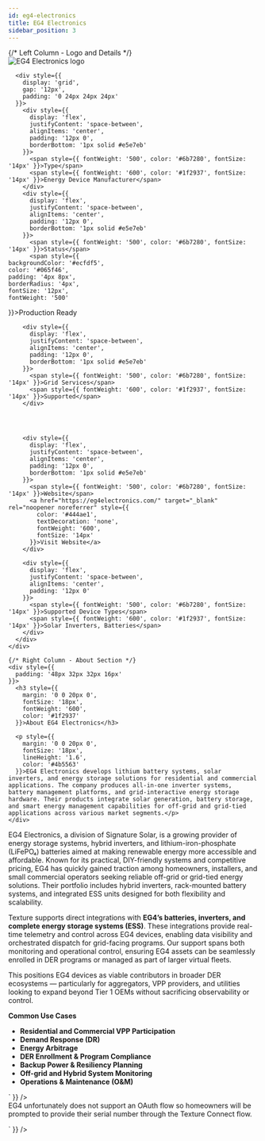 ```yaml
---
id: eg4-electronics
title: EG4 Electronics
sidebar_position: 3
---
```



<div style={{
  background: '#ffffff',
  border: '1px solid #d1d5db',
  borderRadius: '12px',
  marginBottom: '32px'
}}>
  <div className="manufacturer-hero-desktop">
    {/* Left Column - Logo and Details */}
    <div style={{
      borderRight: '1px solid #d1d5db',
      background: '#f8fcff',
      borderRadius: '8px',
      display: 'flex',
      flexDirection: 'column',
      height: '100%'
    }}>
      <div style={{
        display: 'flex',
        alignItems: 'center',
        gap: '20px',
        marginBottom: '32px',
        padding: '24px 24px 0 24px'
      }}>
        <div style={{
          background: '#ffffff',
          border: '1px solid #e5e7eb',
          borderRadius: '12px',
          padding: '16px',
          flexShrink: '0',
          width: '160px',
          height: '100px',
          display: 'flex',
          alignItems: 'center',
          justifyContent: 'center',
          boxShadow: '0 1px 3px 0 rgba(0, 0, 0, 0.1), 0 1px 2px 0 rgba(0, 0, 0, 0.06)'
        }}>
          <img 
        src="https://device.cms.texture.energy/logo/EG4%20Electronics-1.svg" 
        alt="EG4 Electronics logo" 
        style={{ 
          width: '100%',
          height: '100%',
          objectFit: 'contain',
          filter: 'brightness(0) saturate(100%) invert(0%) sepia(0%) saturate(0%) hue-rotate(0deg) brightness(0%) contrast(100%)',
          opacity: '0.9'
        }}
      />
        </div>
      </div>
      
      <div style={{
        display: 'grid',
        gap: '12px',
        padding: '0 24px 24px 24px'
      }}>
        <div style={{
          display: 'flex',
          justifyContent: 'space-between',
          alignItems: 'center',
          padding: '12px 0',
          borderBottom: '1px solid #e5e7eb'
        }}>
          <span style={{ fontWeight: '500', color: '#6b7280', fontSize: '14px' }}>Type</span>
          <span style={{ fontWeight: '600', color: '#1f2937', fontSize: '14px' }}>Energy Device Manufacturer</span>
        </div>
        <div style={{
          display: 'flex',
          justifyContent: 'space-between',
          alignItems: 'center',
          padding: '12px 0',
          borderBottom: '1px solid #e5e7eb'
        }}>
          <span style={{ fontWeight: '500', color: '#6b7280', fontSize: '14px' }}>Status</span>
          <span style={{ 
    backgroundColor: '#ecfdf5',
    color: '#065f46',
    padding: '4px 8px',
    borderRadius: '4px',
    fontSize: '12px',
    fontWeight: '500'
  }}>Production Ready</span>
        </div>
        

        
        <div style={{
          display: 'flex',
          justifyContent: 'space-between',
          alignItems: 'center',
          padding: '12px 0',
          borderBottom: '1px solid #e5e7eb'
        }}>
          <span style={{ fontWeight: '500', color: '#6b7280', fontSize: '14px' }}>Grid Services</span>
          <span style={{ fontWeight: '600', color: '#1f2937', fontSize: '14px' }}>Supported</span>
        </div>
        

        
        
        <div style={{
          display: 'flex',
          justifyContent: 'space-between',
          alignItems: 'center',
          padding: '12px 0',
          borderBottom: '1px solid #e5e7eb'
        }}>
          <span style={{ fontWeight: '500', color: '#6b7280', fontSize: '14px' }}>Website</span>
          <a href="https://eg4electronics.com/" target="_blank" rel="noopener noreferrer" style={{
            color: '#444ae1',
            textDecoration: 'none',
            fontWeight: '600',
            fontSize: '14px'
          }}>Visit Website</a>
        </div>
        
        <div style={{
          display: 'flex',
          justifyContent: 'space-between',
          alignItems: 'center',
          padding: '12px 0'
        }}>
          <span style={{ fontWeight: '500', color: '#6b7280', fontSize: '14px' }}>Supported Device Types</span>
          <span style={{ fontWeight: '600', color: '#1f2937', fontSize: '14px' }}>Solar Inverters, Batteries</span>
        </div>
      </div>
    </div>
    
    {/* Right Column - About Section */}
    <div style={{
      padding: '48px 32px 32px 16px'
    }}>
      <h3 style={{
        margin: '0 0 20px 0',
        fontSize: '18px',
        fontWeight: '600',
        color: '#1f2937'
      }}>About EG4 Electronics</h3>
      
      <p style={{
        margin: '0 0 20px 0',
        fontSize: '18px',
        lineHeight: '1.6',
        color: '#4b5563'
      }}>EG4 Electronics develops lithium battery systems, solar inverters, and energy storage solutions for residential and commercial applications. The company produces all-in-one inverter systems, battery management platforms, and grid-interactive energy storage hardware. Their products integrate solar generation, battery storage, and smart energy management capabilities for off-grid and grid-tied applications across various market segments.</p>
    </div>
  </div>
</div>

<div dangerouslySetInnerHTML={{ __html: `<p>EG4 Electronics, a division of Signature Solar, is a growing provider of energy storage systems, hybrid inverters, and lithium-iron-phosphate (LiFePO₄) batteries aimed at making renewable energy more accessible and affordable. Known for its practical, DIY-friendly systems and competitive pricing, EG4 has quickly gained traction among homeowners, installers, and small commercial operators seeking reliable off-grid or grid-tied energy solutions. Their portfolio includes hybrid inverters, rack-mounted battery systems, and integrated ESS units designed for both flexibility and scalability.</p><p>Texture supports direct integrations with <strong>EG4’s batteries, inverters, and complete energy storage systems (ESS)</strong>. These integrations provide real-time telemetry and control across EG4 devices, enabling data visibility and orchestrated dispatch for grid-facing programs. Our support spans both monitoring and operational control, ensuring EG4 assets can be seamlessly enrolled in DER programs or managed as part of larger virtual fleets.</p><p>This positions EG4 devices as viable contributors in broader DER ecosystems — particularly for aggregators, VPP providers, and utilities looking to expand beyond Tier 1 OEMs without sacrificing observability or control.</p><p><strong>Common Use Cases</strong></p><ul class="bullet"><li value=1><strong>Residential and Commercial VPP Participation</strong></li><li value=2><strong>Demand Response (DR)</strong></li><li value=3><strong>Energy Arbitrage</strong></li><li value=4><strong>DER Enrollment & Program Compliance</strong></li><li value=5><strong>Backup Power & Resiliency Planning</strong></li><li value=6><strong>Off-grid and Hybrid System Monitoring</strong></li><li value=7><strong>Operations & Maintenance (O&M)</strong></li></ul>` }} />


<div dangerouslySetInnerHTML={{ __html: `<p>EG4 unfortunately does not support an OAuth flow so homeowners will be prompted to provide their serial number through the Texture Connect flow.</p>` }} />


